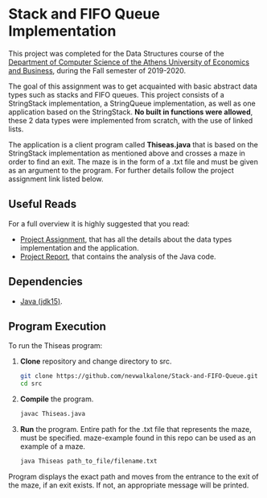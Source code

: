 # Stack and FIFO Queue Implementation

This project was completed for the Data Structures course of the [Department of Computer Science of the Athens University of Economics and Business](https://www.dept.aueb.gr/el/cs), during the Fall semester of 2019-2020.

The goal of this assignment was to get acquainted with basic abstract data types such as stacks and FIFO queues. This project consists of a StringStack implementation, a StringQueue implementation, as well as one application based on the StringStack. **No built in functions were allowed**, these 2 data types were implemented from scratch, with the use of linked lists.

The application is a client program called **Thiseas.java** that is based on the StringStack implementation as mentioned above and crosses a maze in order to find an exit. The maze is in the form of a .txt file and must be given as an argument to the program. For further details follow the project assignment link listed below.

## Useful Reads

For a full overview it is highly suggested that you read:

- [Project Assignment](https://github.com/nevwalkalone/Stack-and-FIFO-Queue/blob/main/announcement-report/project-announcement.pdf), that has all the details about the data types implementation and the application.
- [Project Report](https://github.com/nevwalkalone/Stack-and-FIFO-Queue/blob/main/announcement-report/project1-report.pdf), that contains the analysis of the Java code.

## Dependencies

- [Java (jdk15)](https://www.oracle.com/java/technologies/javase/jdk15-archive-downloads.html).

## Program Execution

To run the Thiseas program:

1. **Clone** repository and change directory to src.

   ```bash
   git clone https://github.com/nevwalkalone/Stack-and-FIFO-Queue.git
   cd src
   ```

2. **Compile** the program.

   ```bash
   javac Thiseas.java
   ```

3. **Run** the program. Entire path for the .txt file that represents the maze, must be specified. maze-example found in this repo can be used as an example of a maze.

   ```bash
   java Thiseas path_to_file/filename.txt
   ```

Program displays the exact path and moves from the entrance to the exit of the maze, if an exit exists. If not, an appropriate message will be printed.
